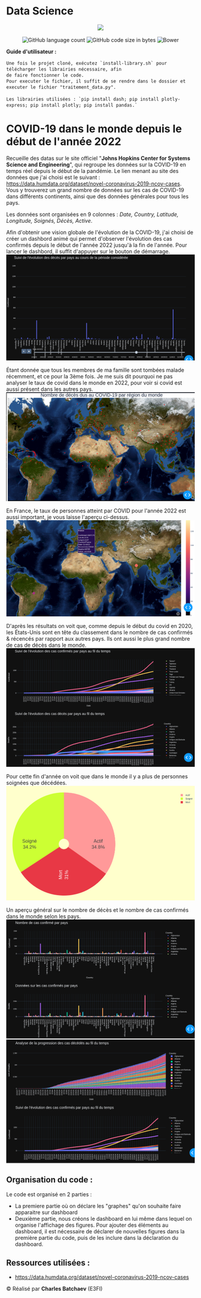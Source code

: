 # Data Science

<p align="center"><a href="https:/laravel.com" target="_blanc"><img src="https://upload.wikimedia.org/wikipedia/commons/c/c3/Python-logo-notext.svg" width="100"></a></p>
<p align="center"> 
<img alt="GitHub language count" src="https://img.shields.io/github/languages/count/charlesbchv/kmeans">
<img alt="GitHub code size in bytes" src="https://img.shields.io/github/languages/code-size/charlesbchv/kmeans">
<img alt="Bower" src="https://img.shields.io/bower/l/space">
</p>

**Guide d'utilisateur :**
```
Une fois le projet cloné, exécutez `install-library.sh` pour télécharger les librairies nécessaire, afin
de faire fonctionner le code.
Pour executer le fichier, il suffit de se rendre dans le dossier et executer le fichier "traitement_data.py".

Les librairies utilisées : `pip install dash; pip install plotly-express; pip install plotly; pip install pandas.`
```

# COVID-19 dans le monde depuis le début de l'année 2022

Recueille des datas sur le site officiel "**Johns Hopkins Center for Systems Science and Engineering**", qui regroupe les données sur la COVID-19 en temps réel depuis le début de la pandémie. Le lien menant au site des données que j'ai choisi est le suivant : https://data.humdata.org/dataset/novel-coronavirus-2019-ncov-cases. Vous y trouverez un grand nombre de données sur les cas de COVID-19 dans différents continents, ainsi que des données générales pour tous les pays.

Les données sont organisées en 9 colonnes : *Date, Country, Latitude, Longitude, Soignés, Décès, Active*.



Afin d'obtenir une vision globale de l'évolution de la COVID-19, j'ai choisi de créer un dashbord animé qui permet d'observer l'évolution des cas confirmés depuis le début de l'année 2022 jusqu'à la fin de l'année. Pour lancer le dashbord, il suffit d'appuyer sur le bouton de démarrage.
![play](./ressources/play.png)



Étant donnée que tous les membres de ma famille sont tombées malade récemment, et ce pour la 3ème fois. Je me suis dit pourquoi ne pas analyser le taux de covid dans le monde en 2022, pour voir si covid est aussi présent dans les autres pays. 
![map_2](./ressources/map_2.png)



En France, le taux de personnes atteint par COVID pour l'année 2022 est aussi important, je vous laisse l'aperçu ci-dessus. 
![map_1](./ressources/map_1.png)



D'après les résultats on voit que, comme depuis le début du covid en 2020, les États-Unis sont en tête du classement dans le nombre de cas confirmés & récencés par rapport aux autres pays. Ils ont aussi le plus grand nombre de cas de décès dans le monde. 
![somme](./ressources/somme.png)



Pour cette fin d'année on voit que dans le monde il y a plus de personnes soignées que décédées. 
![fromage](./ressources/fromage.png)



Un aperçu général sur le nombre de décès et le nombre de cas confirmés dans le monde selon les pays.
![confirme_death](./ressources/confirme_death.png)
![analyse](./ressources/analyse.png)


## Organisation du code :

Le code est organisé en 2 parties  :

-  La premiere partie où on déclare les "graphes" qu'on souhaite faire apparaitre sur dashboard
-  Deuxième partie, nous créons le dashboard en lui même dans lequel on organise l'affichage des figures.
  Pour ajouter des éléments au dashboard, il est nécessaire de déclarer de nouvelles figures dans la première partie du code, puis de les inclure dans la déclaration du dashboard.

## Ressources utilisées :

- https://data.humdata.org/dataset/novel-coronavirus-2019-ncov-cases

© Réalisé par **Charles Batchaev** (E3FI)

